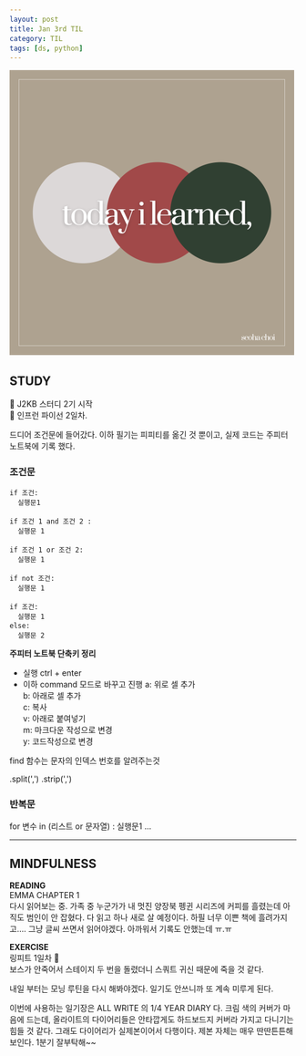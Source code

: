 ```yaml
---
layout: post
title: Jan 3rd TIL
category: TIL
tags: [ds, python]
---
```



![hm](/images/til-image.png)


## STUDY
👾 J2KB 스터디 2기 시작  
👾 인프런 파이선 2일차.

드디어 조건문에 들어갔다. 이하 필기는 피피티를 옮긴 것 뿐이고, 실제 코드는 주피터 노트북에 기록 했다.

### 조건문

```
if 조건:
  실행문1

if 조건 1 and 조건 2 :
  실행문 1

if 조건 1 or 조건 2:
  실행문 1

if not 조건:
  실행문 1

if 조건:
  실행문 1
else:
  실행문 2
```

**주피터 노트북 단축키 정리**
* 실행
  ctrl + enter
* 이하 command 모드로 바꾸고 진행
  a: 위로 셀 추가  
  b: 아래로 셀 추가  
  c: 복사   
  v: 아래로 붙여넣기   
  m: 마크다운 작성으로 변경  
  y: 코드작성으로 변경  


 find 함수는 문자의 인덱스 번호를 알려주는것

 .split(',')
 .strip(',')



### 반복문

for 변수 in (리스트 or 문자열) :
  실행문1
  ...

---

## MINDFULNESS

**READING**  
EMMA CHAPTER 1  
다시 읽어보는 중. 가족 중 누군가가 내 멋진 양장북 펭귄 시리즈에 커피를 흘렸는데 아직도 범인이 안 잡혔다. 다 읽고 하나 새로 살 예정이다. 하필 너무 이쁜 책에 흘려가지고.... 그냥 글씨 쓰면서 읽어야겠다. 아까워서 기록도 안했는데 ㅠ.ㅠ

**EXERCISE**  
링피트 1일차 👏    
보스가 안죽어서 스테이지 두 번을 돌렸더니 스쿼트 귀신 때문에 죽을 것 같다.

내일 부터는 모닝 루틴을 다시 해봐야겠다. 일기도 안쓰니까 또 계속 미루게 된다.

이번에 사용하는 일기장은 ALL WRITE 의 1/4 YEAR DIARY 다. 크림 색의 커버가 마음에 드는데, 올라이트의 다이어리들은 안타깝게도 하드보드지 커버라 가지고 다니기는 힘들 것 같다. 그래도 다이어리가 실제본이어서 다행이다. 제본 자체는 매우 딴딴튼튼해보인다. 1분기 잘부탁해~~
